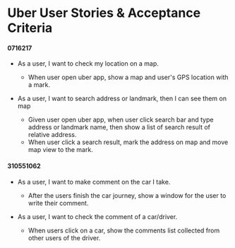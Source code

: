 # Uber User Stories & Acceptance Criteria

#### 0716217
+ As a user, I want to check my location on a map.
    + When user open uber app, show a map and user's GPS location with a mark.

+ As a user, I want to search address or landmark, then I can see them on map
    + Given user open uber app, when user click search bar and type address or landmark name, then show a list of search result of relative address.
    + When user click a search result, mark the address on map and move map view to the mark.

#### 310551062
- As a user, I want to make comment on the car I take.
    - After the users finish the car journey, show a window for the user to write their comment.

- As a user, I want to check the comment of a car/driver.
    - When users click on a car, show the comments list collected from other users of the driver.

